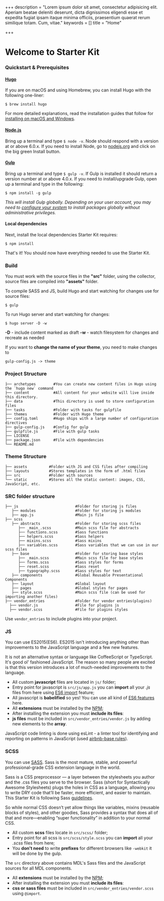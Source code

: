 +++
description = "Lorem ipsum dolor sit amet, consectetur adipisicing elit. Aperiam beatae deleniti deserunt, dicta dignissimos eligendi esse et expedita fugiat ipsam itaque minima officiis, praesentium quaerat rerum similique totam. Cum, vitae."
keywords = []
title = "Home"

+++
# Welcome to Starter Kit

### Quickstart & Prerequisites

#### [Hugo](https://gohugo.io/)

If you are on macOS and using Homebrew, you can install Hugo with the following one-liner:

    $ brew install hugo

For more detailed explanations, read the installation guides that follow for [installing on macOS and Windows](https://gohugo.io/getting-started/installing/).

#### [Node.js](https://nodejs.org/)

Bring up a terminal and type `$ node -v`. Node should respond with a version at or above 6.0.x. If you need to install Node, go to [nodejs.org](https://nodejs.org/) and click on the big green Install button.

#### [Gulp](http://gulpjs.com/)

Bring up a terminal and type `$ gulp -v`. If Gulp is installed it should return a version number at or above 4.0.x. If you need to install/upgrade Gulp, open up a terminal and type in the following:

    $ npm install -g gulp

_This will install Gulp globally. Depending on your user account, you may need to_ [_configure your system_](https://github.com/sindresorhus/guides/blob/master/npm-global-without-sudo.md) _to install packages globally without administrative privileges._

#### Local dependencies

Next, install the local dependencies Starter Kit requires:

    $ npm install

That's it! You should now have everything needed to use the Starter Kit.

### Build

You must work with the source files in the **"src"** folder, using the collector, source files are compiled into **"assets"** folder.

To compile SASS and JS, build Hugo and start watching for changes use for source files:

    $ gulp

To run Hugo server and start watching for changes:

    $ hugo server -D -w

**-D** - include content marked as draft **-w** - watch filesystem for changes and recreate as needed

If you want to **change the name of your theme**, you need to make changes to

    gulp-config.js -> theme

### Project Structure

    
    ├── archetypes        #You can create new content files in Hugo using the `hugo new` command
    ├── content           #All content for your website will live inside this directory.
    ├── data              #This directory is used to store configuration files
    ├── tasks             #Folder with tasks for gulpfile
    ├── themes            #Folder with Hugo theme
    ├── config.toml       #Hugo ships with a large number of configuration directives
    ├── gulp-config.js    #Config for gulp
    ├── gulpfile.js       #File with gulp tasks
    ├── LICENSE
    ├── package.json      #File with dependencies
    └── README.md
    

### Theme Structure

    
    ├── assets          #Folder with JS and CSS files after compiling
    ├── layouts         #Stores templates in the form of .html files
    ├── src             #Folder with sources
    └── static          #Stores all the static content: images, CSS, JavaScript, etc.
    

### SRC folder structure

    
    ├── js                          #Folder for storing js files
       ├── modules                  #Folder for storing js modules
       ├── app.js                   #Main js file
    ├── scss
       ├── abstracts                #Folder for storing scss files
          ├── _main_.scss           #Main scss file for abstracts
          ├── functions.scss        #Sass functions
          ├── helpers.scss          #Sass helpers
          ├── mixins.scss           #Sass mixins
          ├── variables.scss        #Sass variables that we can use in our scss files
       ├── base                     #Folder for storing base styles
          ├── _main.scss            #Main scss file for base styles      
          ├── forms.scss            #Sass styles for forms      
          ├── reset.scss            #Sass reset
          ├── typography.scss       #Sass styles for text      
       ├── components               #Global Reusable Presentational Components
       ├── layout                   #Global layout
       ├── pages                    #Global styles for pages
       ├── style.scss               #Main scss file (can be used for importing another files)
    ├── vendor_entries              #Folder for vendor entries(plugins)
      ├── vendor.js                 #File for plugins js 
      ├── vendor.scss               #File for plugins styles
    
    

Use `vendor_entries` to include plugins into your project.

### JS

You can use ES2015(ES6). ES2015 isn't introducing anything other than improvements to the JavaScript language and a few new features.

It is not an alternative syntax or language like CoffeeScript or TypeScript. It's good ol' fashioned JavaScript. The reason so many people are excited is that this version introduces a lot of much-needed improvements to the language.

* All custom **javascript** files are located in `js/` folder;
* Entry point for javascript is `src/js/app.js` you can **import** all your _.js_ files from here using [ES6 import](https://developer.mozilla.org/en-US/docs/Web/JavaScript/Reference/Statements/import) feature;
* All javascript is **babelified** so yes! You can use all kind of [ES6 features](https://babeljs.io/docs/learn-es2015/) here.
* All **extensions** must be installed by the [NPM](https://docs.npmjs.com/cli/install);
* After installing the extension you must **include its files**:
* **js files** must be included in `src/vendor_entries/vendor.js` by adding new elements to the **array**.

JavaScript code linting is done using esLint - a linter tool for identifying and reporting on patterns in JavaScript (used [airbnb-base rules](https://www.npmjs.com/package/eslint-config-airbnb-base)).

### SCSS

You can use [SASS](http://sass-lang.com/). Sass is the most mature, stable, and powerful professional-grade CSS extension language in the world.

Sass is a CSS preprocessor — a layer between the stylesheets you author and the .css files you serve to the browser. Sass (short for Syntactically Awesome Stylesheets) plugs the holes in CSS as a language, allowing you to write DRY code that’ll be faster, more efficient, and easier to maintain. This Starter Kit is following Sass [guidelines](https://sass-guidelin.es/#architecture).

So while normal CSS doesn’t yet allow things like variables, mixins (reusable blocks of styles), and other goodies, Sass provides a syntax that does all of that and more—enabling “super functionality” in addition to your normal CSS.

* All custom **scss** files locate in `src/scss/` folder;
* Entry point for all scss is `src/scss/style.scss` you can **import** all your _.scss_ files from here;
* You **don't need** to write **prefixes** for different browsers like `-webkit` it will be done by the gulp.

The `src` directory above contains MDL's Sass files and the JavaScript sources for all MDL components.

* All **extensions** must be installed by the [NPM](https://docs.npmjs.com/cli/install);
* After installing the extension you must **include its files**:
* **css or sass files** must be included in `src/vendor_entries/vendor.scss` using `@import`.